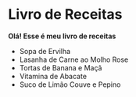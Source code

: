# Livro de Receitas

**Olá! Esse é meu livro de receitas**

- Sopa de Ervilha
- Lasanha de Carne ao Molho Rose
- Tortas de Banana e Maçã
- Vitamina de Abacate
- Suco de Limão Couve e Pepino



